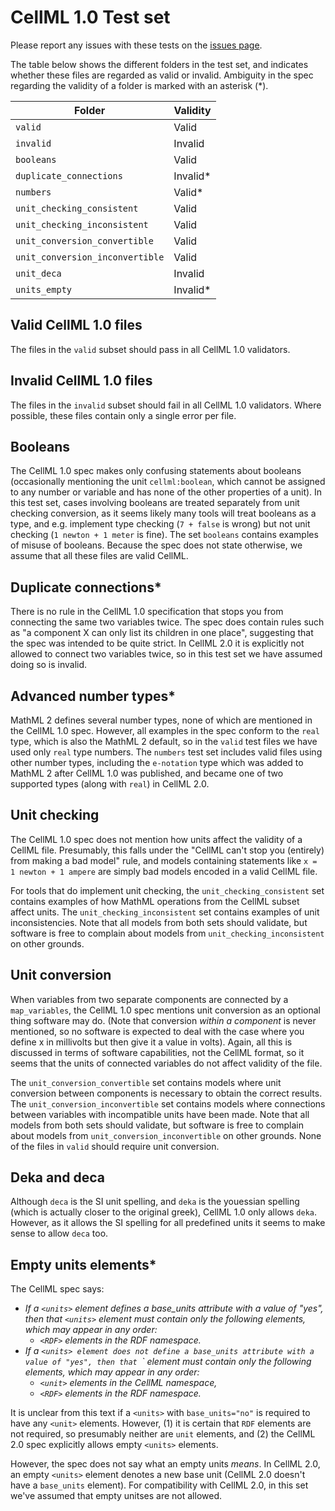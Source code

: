 # CellML 1.0 Test set

Please report any issues with these tests on the [issues page](https://github.com/MichaelClerx/cellml-validation/issues).

The table below shows the different folders in the test set, and indicates whether these files are regarded as valid or invalid.
Ambiguity in the spec regarding the validity of a folder is marked with an asterisk (*).

| Folder                          | Validity  |
|---------------------------------|-----------|
| `valid`                         | Valid     |
| `invalid`                       | Invalid   |
| `booleans`                      | Valid     |
| `duplicate_connections`         | Invalid*  |
| `numbers`                       | Valid*    |
| `unit_checking_consistent`      | Valid     |
| `unit_checking_inconsistent`    | Valid     |
| `unit_conversion_convertible`   | Valid     |
| `unit_conversion_inconvertible` | Valid     |
| `unit_deca`                     | Invalid   |
| `units_empty`                   | Invalid*  |

## Valid CellML 1.0 files

The files in the `valid` subset should pass in all CellML 1.0 validators.

## Invalid CellML 1.0 files

The files in the `invalid` subset should fail in all CellML 1.0 validators.
Where possible, these files contain only a single error per file.

## Booleans

The CellML 1.0 spec makes only confusing statements about booleans (occasionally mentioning the unit `cellml:boolean`, which cannot be assigned to any number or variable and has none of the other properties of a unit).
In this test set, cases involving booleans are treated separately from unit checking conversion, as it seems likely many tools will treat booleans as a type, and e.g. implement type checking (`7 + false` is wrong) but not unit checking (`1 newton + 1 meter` is fine).
The set `booleans` contains examples of misuse of booleans.
Because the spec does not state otherwise, we assume that all these files are valid CellML.

## Duplicate connections*

There is no rule in the CellML 1.0 specification that stops you from connecting the same two variables twice.
The spec does contain rules such as "a component X can only list its children in one place", suggesting that the spec was intended to be quite strict.
In CellML 2.0 it is explicitly not allowed to connect two variables twice, so in this test set we have assumed doing so is invalid.

## Advanced number types*

MathML 2 defines several number types, none of which are mentioned in the CellML 1.0 spec.
However, all examples in the spec conform to the `real` type, which is also the MathML 2 default, so in the `valid` test files we have used only `real` type numbers.
The `numbers` test set includes valid files using other number types, including the `e-notation` type which was added to MathML 2 after CellML 1.0 was published, and became one of two supported types (along with `real`) in CellML 2.0.

## Unit checking

The CellML 1.0 spec does not mention how units affect the validity of a CellML file.
Presumably, this falls under the "CellML can't stop you (entirely) from making a bad model" rule, and models containing statements like `x = 1 newton + 1 ampere` are simply bad models encoded in a valid CellML file.

For tools that do implement unit checking, the `unit_checking_consistent` set contains examples of how MathML operations from the CellML subset affect units.
The `unit_checking_inconsistent` set contains examples of unit inconsistencies.
Note that all models from both sets should validate, but software is free to complain about models from `unit_checking_inconsistent` on other grounds.

## Unit conversion

When variables from two separate components are connected by a `map_variables`, the CellML 1.0 spec mentions unit conversion as an optional thing software may do.
(Note that conversion _within a component_ is never mentioned, so no software is expected to deal with the case where you define x in millivolts but then give it a value in volts).
Again, all this is discussed in terms of software capabilities, not the CellML format, so it seems that the units of connected variables do not affect validity of the file.

The `unit_conversion_convertible` set contains models where unit conversion between components is necessary to obtain the correct results.
The `unit_conversion_inconvertible` set contains models where connections between variables with incompatible units have been made.
Note that all models from both sets should validate, but software is free to complain about models from `unit_conversion_inconvertible` on other grounds.
None of the files in `valid` should require unit conversion.

## Deka and deca

Although `deca` is the SI unit spelling, and `deka` is the youessian spelling (which is actually closer to the original greek), CellML 1.0 only allows `deka`.
However, as it allows the SI spelling for all predefined units it seems to make sense to allow `deca` too.

## Empty units elements*

The CellML spec says:

- _If a `<units>` element defines a base_units attribute with a value of "yes", then that `<units>` element must contain only the following elements, which may appear in any order:_
  - _`<RDF>` elements in the RDF namespace._
- _If a `<units> element does not define a base_units attribute with a value of "yes", then that `<units>` element must contain only the following elements, which may appear in any order:_
  - _`<unit>` elements in the CellML namespace,_
  - _`<RDF>` elements in the RDF namespace._

It is unclear from this text if a `<units>` with `base_units="no"` is required to have any `<unit>` elements.
However, (1) it is certain that `RDF` elements are not required, so presumably neither are `unit` elements, and (2) the CellML 2.0 spec explicitly allows empty `<units>` elements.

However, the spec does not say what an empty units _means_.
In CellML 2.0, an empty `<units>` element denotes a new base unit (CellML 2.0 doesn't have a `base_units` element).
For compatibility with CellML 2.0, in this set we've assumed that empty unitses are not allowed.

